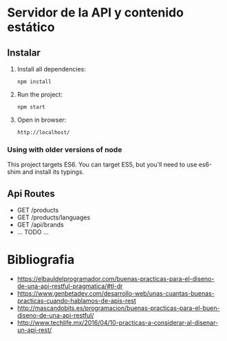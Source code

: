# Servidor de la API y contenido estático

## Instalar

1. Install all dependencies:

    `npm install`
    
2. Run the project:

    `npm start`

3. Open in browser:
 
    `http://localhost/`

### Using with older versions of node

This project targets ES6. 
You can target ES5, but you'll need to use es6-shim and install its typings.


## Api Routes

- GET /products
- GET /products/languages
- GET /api/brands
- ... TODO ...

# Bibliografia
- https://elbauldelprogramador.com/buenas-practicas-para-el-diseno-de-una-api-restful-pragmatica/#tl-dr
- https://www.genbetadev.com/desarrollo-web/unas-cuantas-buenas-practicas-cuando-hablamos-de-apis-rest
- http://mascandobits.es/programacion/buenas-practicas-para-el-buen-diseno-de-una-api-restful/
- http://www.techlife.mx/2016/04/10-practicas-a-considerar-al-disenar-un-api-rest/